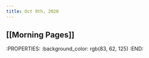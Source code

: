 ```yaml
---
title: Oct 9th, 2020
---
```


## [[Morning Pages]]
:PROPERTIES:
:background_color: rgb(83, 62, 125)
:END:
###
